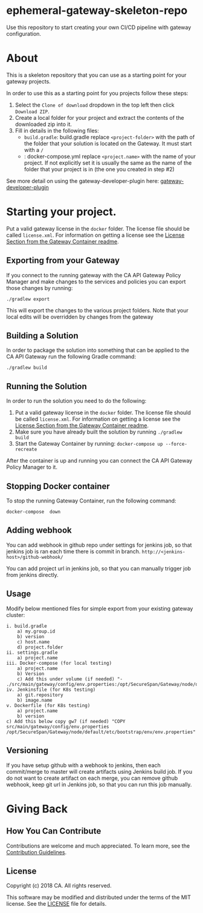 # ephemeral-gateway-skeleton-repo
Use this repository to start creating your own CI/CD pipeline with gateway configuration.

# About
This is a skeleton repository that you can use as a starting point for your gateway projects.

In order to use this as a starting point for you projects follow these steps:
1) Select the `Clone of download` dropdown in the top left then click `Download ZIP`.
2) Create a local folder for your project and extract the contents of the downloaded zip into it.
3) Fill in details in the following files:
   * `build.gradle`: build.gradle replace `<project-folder>` with the path of the folder that your solution is located on the Gateway. It must start with a `/`
   * : docker-compose.yml replace `<project.name>` with the name of your project. If not explicitly set it is usually the same as the name of the folder that your project is in (the one you created in step #2)

See more detail on using the gateway-developer-plugin here: [gateway-developer-plugin](https://github.com/ca-api-gateway/gateway-developer-plugin/wiki)

# Starting your project.
Put a valid gateway license in the `docker` folder. The license file should be called `license.xml`. For information on getting a license see the [License Section from the Gateway Container readme](https://hub.docker.com/r/caapim/gateway/).

## Exporting from your Gateway
If you connect to the running gateway with the CA API Gateway Policy Manager and make changes to the services and policies you can export those changes by running:

```./gradlew export```

This will export the changes to the various project folders. Note that your local edits will be overridden by changes from the gateway

## Building a Solution
In order to package the solution into something that can be applied to the CA API Gateway run the following Gradle command:

```./gradlew build```

## Running the Solution
In order to run the solution you need to do the following:

1) Put a valid gateway license in the `docker` folder. The license file should be called `license.xml`. For information on getting a license see the [License Section from the Gateway Container readme](https://hub.docker.com/r/caapim/gateway/).
2) Make sure you have already built the solution by running `./gradlew build`
3) Start the Gateway Container by running: `docker-compose up --force-recreate`

After the container is up and running you can connect the CA API Gateway Policy Manager to it.

## Stopping Docker container
To stop the running Gateway Container, run the following command:

`docker-compose  down`

## Adding webhook
You can add webhook in github repo under settings for jenkins job, so that jenkins job is ran each time there is commit in branch.
`http://<jenkins-host>/github-webhook/`

You can add project url in jenkins job, so that you can manually trigger job from jenkins directly.

## Usage
Modify below mentioned files for simple export from your existing gateway cluster:

	i. build.gradle
		a) my.group.id
		b) version
		c) host.name
		d) project.folder
	ii. settings.gradle
		a) project.name
	iii. Docker-compose (for local testing)
		a) project.name
		b) Version
		c) Add this under volume (if needed) "- ./src/main/gateway/config/env.properties:/opt/SecureSpan/Gateway/node/default/etc/bootstrap/env/env.properties"
	iv. Jenkinsfile (for K8s testing)
		a) git.repository
		b) image.name
	v. Dockerfile (for K8s testing)
		a) project.name
		b) version
    c) Add this below copy gw7 (if needed) "COPY src/main/gateway/config/env.properties /opt/SecureSpan/Gateway/node/default/etc/bootstrap/env/env.properties"


## Versioning
If you have setup github with a webhook to jenkins, then each commit/merge to master will create artifacts using Jenkins build job. If you do not want to create artifact on each merge, you can remove github webhook, keep git url in Jenkins job, so that you can run this job manually.

# Giving Back
## How You Can Contribute
Contributions are welcome and much appreciated. To learn more, see the [Contribution Guidelines][contributing].

## License

Copyright (c) 2018 CA. All rights reserved.

This software may be modified and distributed under the terms
of the MIT license. See the [LICENSE][license-link] file for details.


 [license-link]: /LICENSE
 [contributing]: /CONTRIBUTING.md
